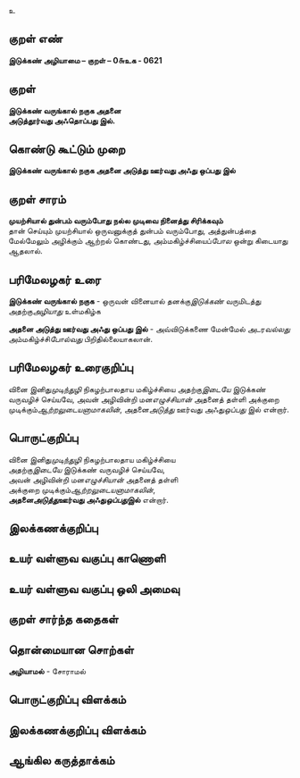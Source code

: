 உ

## குறள் எண் 

**இடுக்கண் அழியாமை – குறள் – 0௬உக - 0621**  

## குறள் 

**இடுக்கண் வருங்கால் நகுக அதனை  
அடுத்தூர்வது அஃதொப்பது இல்.**  

## கொண்டு கூட்டும் முறை

**இடுக்கண் வருங்கால் நகுக அதனை அடுத்து ஊர்வது அஃது ஒப்பது இல்**

## குறள் சாரம் 

**முயற்சியால் துன்பம் வரும்போது நல்ல முடிவை நினைத்து சிரிக்கவும்**  
தான் செய்யும் முயற்சியால் ஒருவனுக்குத் துன்பம் வரும்போது, அத்துன்பத்தை மேல்மேலும் அழிக்கும் ஆற்றல் கொண்டது, அம்மகிழ்ச்சியைப்*போல* ஒன்று கிடையாது ஆதலால்.  

## பரிமேலழகர் உரை

**இடுக்கண் வருங்கால் நகுக** - ஒருவன் வினையால் தனக்கு*இடுக்கண்* வருமிடத்து அதற்கு*அழியாது* உள்மகிழ்க  

**அதனை அடுத்து ஊர்வது அஃது ஒப்பது இல்** - அவ்விடுக்கணை மேன்மேல் அடர*வல்லது*  அம்மகிழ்ச்சி*போல்வது* பிறிதில்லையாகலான். 

## பரிமேலழகர் உரைகுறிப்பு   

வினை இனிது*முடிந்துழி* நிகழற்பாலதாய மகிழ்ச்சியை அதற்கு*இடையே* இடுக்கண் வருவழிச் செய்யவே, அவன் அழிவின்றி மன*எழுச்சியான்* அதனைத் தள்ளி அக்குறை முடிக்கும்*ஆற்றலுடையனாமாகலின்*, அதனை*அடுத்து* ஊர்வது அஃது*ஒப்பது* இல் என்றார்.    

## பொருட்குறிப்பு 

வினை இனிது*முடிந்துழி* நிகழற்பாலதாய மகிழ்ச்சியை  
அதற்கு*இடையே* இடுக்கண் வருவழிச் செய்யவே,  
அவன் அழிவின்றி மன*எழுச்சியான்* அதனைத் தள்ளி  
அக்குறை முடிக்கும்*ஆற்றலுடையனாமாகலின்*,  
**அதனை*அடுத்து*ஊர்வது அஃது*ஒப்பது*இல்** என்றார்.

## இலக்கணக்குறிப்பு  


## உயர் வள்ளுவ வகுப்பு காணொளி


## உயர் வள்ளுவ வகுப்பு ஒலி அமைவு 

 
## குறள் சார்ந்த கதைகள் 


## தொன்மையான சொற்கள்  
**அழியாமல்** - சோராமல்


## பொருட்குறிப்பு விளக்கம்


## இலக்கணக்குறிப்பு விளக்கம்


## ஆங்கில கருத்தாக்கம் 



